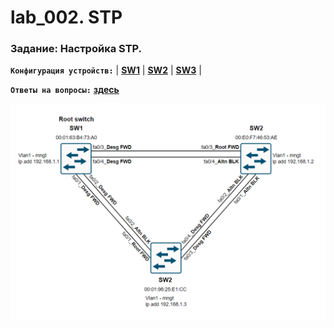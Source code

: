 # lab_002. STP

###  Задание: Настройка STP.

**`Конфигурация устройств:`**   | **[SW1](config/SW1)** | **[SW2](config/SW2)** | **[SW3](config/SW3)** |

**`Ответы на вопросы:`** **[здесь](Result.md)**




![](https://github.com/gerasev1992/otus_NEP_24-25/blob/main/labs/lab002/img/lab002_scheme.png)
